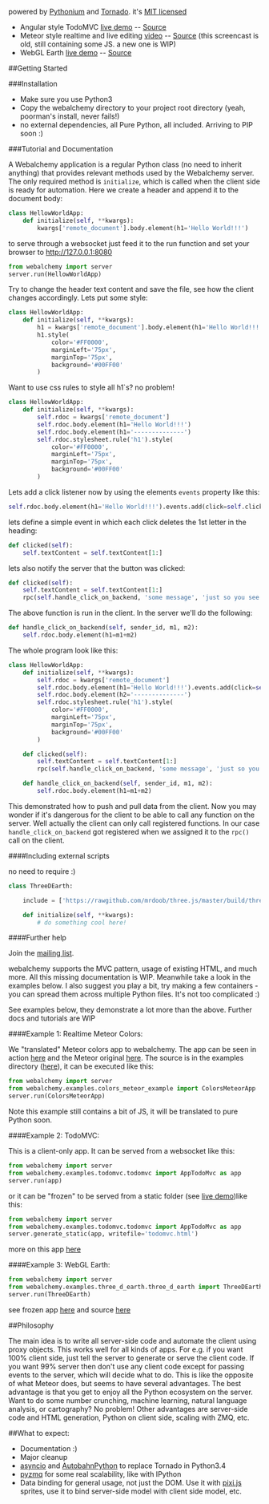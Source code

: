 [Webalchemy]: logo.svg "Webalchemy"

powered by [Pythonium](https://github.com/pythonium/pythonium) and [Tornado](https://github.com/facebook/webalchemy.tornado). it's [MIT licensed](LICENSE.txt)

- Angular style TodoMVC [live demo](http://skariel.org/webalchemy/todomvc.html) -- [Source](https://github.com/skariel/webalchemy/tree/master/webalchemy/examples/todomvc)
- Meteor style realtime and live editing [video](https://vimeo.com/74150054) -- [Source](https://github.com/skariel/webalchemy/blob/master/webalchemy/examples/colors_meteor_example.py) (this screencast is old, still containing some JS. a new one is WIP)
- WebGL Earth [live demo](http://skariel.org/webalchemy/webglearth.html) -- [Source](https://github.com/skariel/webalchemy/blob/master/webalchemy/examples/three_d_earth/three_d_earth.py)

##Getting Started

###Installation

* Make sure you use Python3
* Copy the webalchemy directory to your project root directory (yeah, poorman's install, never fails!)
* no external dependencies, all Pure Python, all included. Arriving to PIP soon :)

###Tutorial and Documentation

A Webalchemy application is a regular Python class (no need to inherit anything) that provides relevant methods used by the Webalchemy server.
The only required method is `initialize`, which is called when the client side is ready for automation. Here we create a header and
append it to the document body:

```python
class HellowWorldApp:
    def initialize(self, **kwargs):
        kwargs['remote_document'].body.element(h1='Hello World!!!')
```

to serve through a websocket just feed it to the run function and set your browser to http://127.0.0.1:8080

```python
from webalchemy import server
server.run(HellowWorldApp)
```

Try to change the header text content and save the file, see how the client changes accordingly. Lets put some style:

```Python
class HellowWorldApp:
    def initialize(self, **kwargs):
        h1 = kwargs['remote_document'].body.element(h1='Hello World!!!')
        h1.style(
            color='#FF0000',
            marginLeft='75px',
            marginTop='75px',
            background='#00FF00'
        )
```

Want to use css rules to style all h1`s? no problem!

```Python
class HellowWorldApp:
    def initialize(self, **kwargs):
        self.rdoc = kwargs['remote_document']
        self.rdoc.body.element(h1='Hello World!!!')
        self.rdoc.body.element(h1='--------------')
        self.rdoc.stylesheet.rule('h1').style(
            color='#FF0000',
            marginLeft='75px',
            marginTop='75px',
            background='#00FF00'
        )
```

Lets add a click listener now by using the elements `events` property like this:

 ```Python
self.rdoc.body.element(h1='Hello World!!!').events.add(click=self.clicked, translate=True)
 ```

lets define a simple event in which each click deletes the 1st letter in the heading:

```Python
def clicked(self):
    self.textContent = self.textContent[1:]
```

lets also notify the server that the button was clicked:

```Python
def clicked(self):
    self.textContent = self.textContent[1:]
    rpc(self.handle_click_on_backend, 'some message', 'just so you see how to pass paramaters')
```

The above function is run in the client. In the server we'll do the following:

```Python
def handle_click_on_backend(self, sender_id, m1, m2):
    self.rdoc.body.element(h1=m1+m2)
```

The whole program look like this:

```Python
class HellowWorldApp:
    def initialize(self, **kwargs):
        self.rdoc = kwargs['remote_document']
        self.rdoc.body.element(h1='Hello World!!!').events.add(click=self.clicked, translate=True)
        self.rdoc.body.element(h2='--------------')
        self.rdoc.stylesheet.rule('h1').style(
            color='#FF0000',
            marginLeft='75px',
            marginTop='75px',
            background='#00FF00'
        )

    def clicked(self):
        self.textContent = self.textContent[1:]
        rpc(self.handle_click_on_backend, 'some message', 'just so you see how to pass paramaters')

    def handle_click_on_backend(self, sender_id, m1, m2):
        self.rdoc.body.element(h1=m1+m2)
```

This demonstrated how to push and pull data from the client. Now you may wonder if it's dangerous for the client to be able to call any function on the server.
Well actually the client can only call registered functions. In our case `handle_click_on_backend` got registered when we assigned it to the `rpc()` call on the client.

####Including external scripts

no need to require :)

```Python
class ThreeDEarth:

    include = ['https://rawgithub.com/mrdoob/three.js/master/build/three.min.js']

    def initialize(self, **kwargs):
        # do something cool here!
```

####Further help

Join the [mailing list](https://groups.google.com/forum/#!forum/webalchemy).

webalchemy supports the MVC pattern, usage of existing HTML, and much more. All this missing documentation is WIP.
Meanwhile take a look in the examples below.
I also suggest you play a bit, try making a few containers - you can spread them across multiple Python files. It's not too complicated :)


See examples below, they demonstrate a lot more than the above. Further docs and tutorials are WIP

####Example 1: Realtime Meteor Colors:

We "translated" Meteor colors app to webalchemy. The app can be seen in action [here](https://vimeo.com/74150054) and the Meteor original [here](http://www.meteor.com/screencast). The source is in the examples directory ([here](https://github.com/skariel/webalchemy/blob/master/webalchemy/examples/colors_meteor_example.py)), it can be executed like this:

```python
from webalchemy import server
from webalchemy.examples.colors_meteor_example import ColorsMeteorApp
server.run(ColorsMeteorApp)
```

Note this example still contains a bit of JS, it will be translated to pure Python soon.

####Example 2: TodoMVC:

This is a client-only app. It can be served from a websocket like this:

```python
from webalchemy import server
from webalchemy.examples.todomvc.todomvc import AppTodoMvc as app
server.run(app)
```

or it can be "frozen" to be served from a static folder (see [live demo](http://skariel.org/webalchemy/todomvc.html))like this:

```Python
from webalchemy import server
from webalchemy.examples.todomvc.todomvc import AppTodoMvc as app
server.generate_static(app, writefile='todomvc.html')
```

more on this app [here](https://github.com/skariel/webalchemy/tree/master/webalchemy/examples/todomvc)

####Example 3: WebGL Earth:

```python
from webalchemy import server
from webalchemy.examples.three_d_earth.three_d_earth import ThreeDEarth
server.run(ThreeDEarth)
```

see frozen app [here](http://skariel.org/webalchemy/webglearth.html) and source [here](https://github.com/skariel/webalchemy/blob/master/webalchemy/examples/three_d_earth/three_d_earth.py)

##Philosophy

The main idea is to write all server-side code and automate the client using proxy objects. This works well for all kinds of apps. For e.g. if you want 100% client side, just tell the server to generate or serve the client code. If you want 99% server then don't use any client code except for passing events to the server, which will decide what to do.
This is like the opposite of what Meteor does, but seems to have several advantages. The best advantage is that you get to enjoy all the Python ecosystem on the server. Want to do some number crunching, machine learning, natural language analysis, or cartography? No problem! Other advantages are server-side code and HTML generation, Python on client side, scaling with ZMQ, etc.

##What to expect:

- Documentation :)
- Major cleanup
- [asyncio](http://docs.python.org/3.4/library/asyncio.html) and [AutobahnPython](http://autobahn.ws/python/) to replace Tornado in Python3.4
- [pyzmq](https://github.com/zeromq/pyzmq) for some real scalability, like with IPython
- Data binding for general usage, not just the DOM. Use it with [pixi.js](https://github.com/GoodBoyDigital/pixi.js/) sprites, use it to bind server-side model with client side model, etc.

